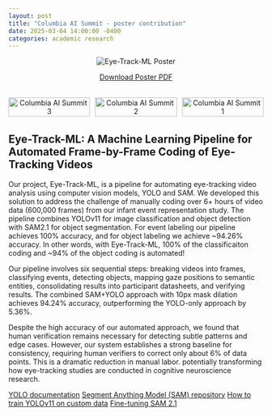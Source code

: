 ```yaml
---
layout: post
title: "Columbia AI Summit - poster contribution"
date: 2025-03-04 14:00:00 -0400
categories: academic research
---
```


<div style="text-align: center; margin-bottom: 2rem;">
  <img src="https://raw.githubusercontent.com/yurigushiken/yurigushiken.github.io/main/media/poster-eye-track-ml.jpg"
       alt="Eye-Track-ML Poster"
       style="max-width: 100%; height: auto;" />
  <p>
    <a href="https://raw.githubusercontent.com/yurigushiken/yurigushiken.github.io/main/media/poster-eye-track-ml.pdf" target="_blank">
      Download Poster PDF
    </a>
  </p>
</div>

<div style="display: flex; justify-content: space-between; margin-bottom: 2rem;">
  <div style="width: 32%; text-align: center;">
    <img src="https://raw.githubusercontent.com/yurigushiken/yurigushiken.github.io/main/media/columbiaAIsummeit-20250304_133837.jpg"
         alt="Columbia AI Summit 3"
         style="width: 100%; height: auto;" />
  </div>
  <div style="width: 32%; text-align: center;">
    <img src="https://raw.githubusercontent.com/yurigushiken/yurigushiken.github.io/main/media/columbiaAIsummeit-20250304_123812.jpg"
         alt="Columbia AI Summit 2"
         style="width: 100%; height: auto;" />
  </div>
  <div style="width: 32%; text-align: center;">
    <img src="https://raw.githubusercontent.com/yurigushiken/yurigushiken.github.io/main/media/columbiaAIsummeit-20250304_144451.jpg"
         alt="Columbia AI Summit 1"
         style="width: 100%; height: auto;" />
  </div>
</div>

## Eye-Track-ML: A Machine Learning Pipeline for Automated Frame-by-Frame Coding of Eye-Tracking Videos

Our project, Eye-Track-ML, is a pipeline for automating eye-tracking video analysis using computer vision models, YOLO and SAM. We developed this solution to address the challenge of manually coding over 6+ hours of video data (600,000 frames) from our infant event representation study. The pipeline combines YOLOv11 for image classification and object detection with SAM2.1 for object segmentation. For event labeling our pipeline achieves 100% accuracy, and for object labeling we achieve ~94.26% accuracy. In other words, with Eye-Track-ML, 100% of the classificaiton coding and ~94% of the object coding is automated!

Our pipeline involves six sequential steps: breaking videos into frames, classifying events, detecting objects, mapping gaze positions to semantic entities, consolidating results into participant datasheets, and verifying results. The combined SAM+YOLO approach with 10px mask dilation achieves 94.24% accuracy, outperforming the YOLO-only approach by 5.36%. 

Despite the high accuracy of our automated approach, we found that human verification remains necessary for detecting subtle patterns and edge cases. However, our system establishes a strong baseline for consistency, requiring human verifiers to correct only about 6% of data points. This is a dramatic reduction in manual labor. potentially transforming how eye-tracking studies are conducted in cognitive neuroscience research.

[YOLO documentation](https://docs.ultralytics.com/)
[Segment Anything Model (SAM) repository](https://github.com/facebookresearch/segment-anything)
[How to train YOLOv11 on custom data](https://blog.roboflow.com/yolov11-how-to-train-custom-data/)
[Fine-tuning SAM 2.1](https://blog.roboflow.com/fine-tune-sam-2-1/)
 